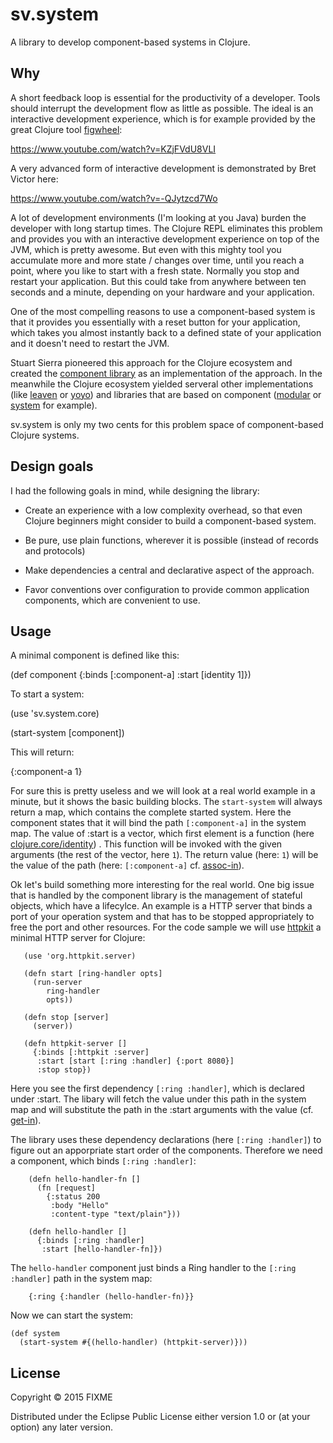 # sv.system

A library to develop component-based systems in Clojure.

## Why

A short feedback loop is essential for the productivity of a
developer. Tools should interrupt the development flow as little as
possible. The ideal is an interactive development experience, which is
for example provided by the great Clojure tool
[figwheel](https://github.com/bhauman/lein-figwheel):

https://www.youtube.com/watch?v=KZjFVdU8VLI

A very advanced form of interactive development is demonstrated by
Bret Victor here:

https://www.youtube.com/watch?v=-QJytzcd7Wo

A lot of development environments (I'm looking at you Java) burden the
developer with long startup times. The Clojure REPL eliminates this
problem and provides you with an interactive development experience on
top of the JVM, which is pretty awesome. But even with this mighty
tool you accumulate more and more state / changes over time, until you
reach a point, where you like to start with a fresh state. Normally
you stop and restart your application. But this could take from
anywhere between ten seconds and a minute, depending on your hardware
and your application.

One of the most compelling reasons to use a component-based system is
that it provides you essentially with a reset button for your
application, which takes you almost instantly back to a defined state
of your application and it doesn't need to restart the JVM.

Stuart Sierra pioneered this approach for the Clojure ecosystem and
created the [component
library](https://github.com/stuartsierra/component/) as an
implementation of the approach. In the meanwhile the Clojure ecosystem
yielded serveral other implementations (like
[leaven](https://github.com/palletops/leaven/) or
[yoyo](https://github.com/jarohen/yoyo)) and libraries that are based
on component ([modular](https://github.com/juxt/modular/) or
[system](https://github.com/danielsz/system) for example).

sv.system is only my two cents for this problem space of
component-based Clojure systems.

## Design goals

I had the following goals in mind, while designing the library:

- Create an experience with a low complexity overhead, so that even
  Clojure beginners might consider to build a component-based system.

- Be pure, use plain functions, wherever it is possible (instead of
  records and protocols)

- Make dependencies a central and declarative aspect of the approach.

- Favor conventions over configuration to provide common application
  components, which are convenient to use.

## Usage

A minimal component is defined like this:

  (def component {:binds [:component-a]
                  :start [identity 1]})

To start a system:

  (use 'sv.system.core)

  (start-system [component])

This will return:

{:component-a 1}

For sure this is pretty useless and we will look at a real world
example in a minute, but it shows the basic building blocks. The
`start-system` will always return a map, which contains the complete
started system. Here the component states that it will bind the path
`[:component-a]` in the system map. The value of :start is a vector,
which first element is a function (here
[clojure.core/identity](https://clojuredocs.org/clojure.core/identity))
. This function will be invoked with the given arguments (the rest of
the vector, here `1`). The return value (here: `1`) will be the value
of the path (here: `[:component-a]`
cf. [assoc-in](https://clojuredocs.org/clojure.core/assoc-in)).

Ok let's build something more interesting for the real world. One big
issue that is handled by the component library is the management of
stateful objects, which have a lifecylce. An example is a HTTP server
that binds a port of your operation system and that has to be stopped
appropriately to free the port and other resources. For the code
sample we will use [httpkit](http://www.http-kit.org/) a minimal HTTP
server for Clojure:

       (use 'org.httpkit.server)

       (defn start [ring-handler opts]
         (run-server
            ring-handler
            opts))

       (defn stop [server]
         (server))

       (defn httpkit-server []
         {:binds [:httpkit :server]
          :start [start [:ring :handler] {:port 8080}]
          :stop stop})

Here you see the first dependency `[:ring :handler]`, which is
declared under :start. The libary will fetch the value under this path
in the system map and will substitute the path in the :start
arguments with the value
(cf. [get-in](https://clojuredocs.org/clojure.core/get-in)).

The library uses these dependency declarations (here `[:ring
:handler]`) to figure out an apporpriate start order of the
components. Therefore we need a component, which binds `[:ring
:handler]`:

        (defn hello-handler-fn []
          (fn [request]
            {:status 200
             :body "Hello"
             :content-type "text/plain"}))

        (defn hello-handler []
          {:binds [:ring :handler]
           :start [hello-handler-fn]})


The `hello-handler` component just binds a Ring handler to the `[:ring
:handler]` path in the system map:

        {:ring {:handler (hello-handler-fn)}}

Now we can start the system:

    (def system
      (start-system #{(hello-handler) (httpkit-server)}))

## License

Copyright © 2015 FIXME

Distributed under the Eclipse Public License either version 1.0 or (at
your option) any later version.
